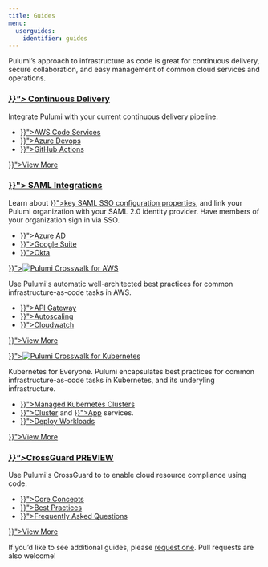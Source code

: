 ```yaml
---
title: Guides
menu:
  userguides:
    identifier: guides
---
```


Pulumi’s approach to infrastructure as code is great for continuous delivery, secure collaboration, and easy management of common cloud services and operations.

<div class="md:flex flex-row mt-6 mb-6">
    <div class="w-1/2 border-solid border-t-2 border-gray-200">
        <h3 class="no-anchor pt-4"><i class="fab fa-connectdevelop pr-2"><a href="{{< relref "continuous-delivery" >}}"></i> Continuous Delivery</a></h3>
        <p>
            Integrate Pulumi with your current continuous delivery pipeline.
        </p>
        <ul class="p2">
            <li><a href="{{< relref "continuous-delivery/aws-code-services" >}}">AWS Code Services</a></li>
            <li><a href="{{< relref "continuous-delivery/azure-devops" >}}">Azure Devops</a></li>
            <li><a href="{{< relref "continuous-delivery/github-actions" >}}">GitHub Actions</a></li>
        </ul>
            <p class="mt-6">
                <a class="btn btn-secondary" href="{{< relref "continuous-delivery" >}}">View More</a>
            </p>
    </div>
    <div class="w-1/2 border-solid ml-4 border-t-2 border-gray-200">
        <h3 class="no-anchor pt-4"><a href="{{< relref "saml" >}}"><i class="fas fa-user-lock pr-2"></i> SAML Integrations</a></h3>
        <p>
            Learn about <a href="{{< relref "saml/sso" >}}">key SAML SSO configuration properties</a>, and link your Pulumi organization with your SAML 2.0 identity provider. Have members of your organization sign in via SSO.
        </p>
        <ul class="p2">
            <li><a href="{{< relref "saml/aad" >}}">Azure AD</a></li>
            <li><a href="{{< relref "saml/gsuite" >}}">Google Suite</a></li>
            <li><a href="{{< relref "saml/okta" >}}">Okta</a></li>
        </ul>
    </div>
</div>
<div class="md:flex flex-row mt-6 mb-6">
    <div class="w-1/2 border-solid border-t-2 border-gray-200">
        <a href="{{< relref "crosswalk/aws" >}}"><img class="h-auto w-32 center pt-6" src="/images/docs/reference/crosswalk/aws/logo.svg" alt="Pulumi Crosswalk for AWS"></a>
        <p>
            Use Pulumi's automatic well-architected best practices for common infrastructure-as-code tasks in AWS.
        </p>
        <ul class="p2">
            <li><a href="{{< relref "crosswalk/aws/api-gateway" >}}">API Gateway</a></li>
            <li><a href="{{< relref "crosswalk/aws/autoscaling" >}}">Autoscaling</a></li>
            <li><a href="{{< relref "crosswalk/aws/cloudwatch" >}}">Cloudwatch</a></li>
        </ul>
            <p class="mt-6">
                <a class="btn btn-secondary" href="{{< relref "crosswalk/aws" >}}">View More</a>
            </p>
    </div>
    <div class="w-1/2 border-solid border-t-2 border-gray-200">
        <a href="{{< relref "crosswalk/kubernetes" >}}"><img class="h-auto w-32 center pt-6" src="/images/docs/reference/crosswalk/kubernetes/crosswalk-for-k8s.svg" alt="Pulumi Crosswalk for Kubernetes"></a>
        <p>
        <p>
            Kubernetes for Everyone. Pulumi encapsulates best practices for common infrastructure-as-code tasks in Kubernetes, and its underyling infrastructure.
        </p>
        <ul class="p2">
            <li><a href="{{< relref "crosswalk/kubernetes/control-plane" >}}">Managed Kubernetes Clusters</a></li>
            <li><a href="{{< relref "crosswalk/kubernetes/cluster-services" >}}">Cluster</a> and <a href="{{< relref "crosswalk/kubernetes/app-services" >}}">App</a> services.</li>
            <li><a href="{{< relref "crosswalk/kubernetes/apps" >}}">Deploy Workloads</a></li>
        </ul>
            <p class="mt-6">
                <a class="btn btn-secondary" href="{{< relref "crosswalk/kubernetes" >}}">View More</a>
            </p>
    </div>
</div>
<div class="md:flex flex-row mt-6 mb-6">
    <div class="w-1/2 border-solid border-t-2 border-gray-200">
        <h3 class="no-anchor pt-4"><i class="fas fa-shield-alt pr-2"><a href="{{< relref "crossguard" >}}"></i>CrossGuard <span class="badge badge-preview">PREVIEW</span></a></h3>
        <p>
            Use Pulumi's CrossGuard to to enable cloud resource compliance using code.
        </p>
        <ul class="p2">
            <li><a href="{{< relref "crossguard/core-concepts" >}}">Core Concepts</a></li>
            <li><a href="{{< relref "crossguard/best-practices" >}}">Best Practices</a></li>
            <li><a href="{{< relref "crossguard/faq" >}}">Frequently Asked Questions</a></li>
        </ul>
            <p class="mt-6">
                <a class="btn btn-secondary" href="{{< relref "crossguard" >}}">View More</a>
            </p>
    </div>
</div>
<div>
    <p>
        If you’d like to see additional guides, please <a href="https://github.com/pulumi/docs/issues/new?title=New Guide Request">request one</a>. Pull requests are also welcome!
    </p>
</div>
